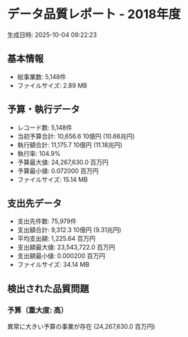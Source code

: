 # データ品質レポート - 2018年度

生成日時: 2025-10-04 09:22:23

## 基本情報

- 総事業数: 5,148件
- ファイルサイズ: 2.89 MB

## 予算・執行データ

- レコード数: 5,148件
- 当初予算合計: 10,656.6 10億円 (10.66兆円)
- 執行額合計: 11,175.7 10億円 (11.18兆円)
- 執行率: 104.9%
- 予算最大値: 24,267,630.0 百万円
- 予算最小値: 0.072000 百万円
- ファイルサイズ: 15.14 MB

## 支出先データ

- 支出先件数: 75,979件
- 支出額合計: 9,312.3 10億円 (9.31兆円)
- 平均支出額: 1,225.64 百万円
- 支出額最大値: 23,543,722.0 百万円
- 支出額最小値: 0.000200 百万円
- ファイルサイズ: 34.14 MB

## 検出された品質問題

### 予算（重大度: 高）
異常に大きい予算の事業が存在 (24,267,630.0 百万円)

